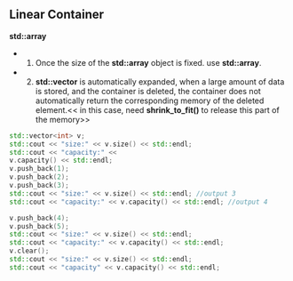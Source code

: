 ## Linear Container
**std::array**
- 1. Once the size of the **std::array** object is fixed. use **std::array**.
- 2. **std::vector** is automatically expanded, when a large amount of data is stored, and the container is deleted, the container does not automatically return the corresponding memory of the deleted element.<< in this case, need **shrink_to_fit()** to release this part of the memory>>
```cpp
std::vector<int> v;
std::cout << "size:" << v.size() << std::endl;
std::cout << "capacity:" <<
v.capacity() << std::endl;
v.push_back(1);
v.push_back(2);
v.push_back(3);
std::cout << "size:" << v.size() << std::endl; //output 3
std::cout << "capacity:" << v.capacity() << std::endl; //output 4

v.push_back(4);
v.push_back(5);
std::cout << "size:" << v.size() << std::endl;
std::cout << "capacity:" << v.capacity() << std::endl;
v.clear();
std::cout << "size:" << v.size() << std::endl;
std::cout << "capacity" << v.capacity() << std::endl;

```


